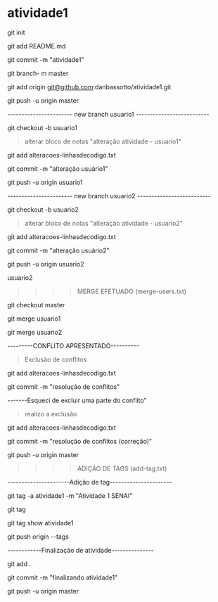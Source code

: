 # atividade1

git init 

git add README.md

git commit -m "atividade1"

git branch- m master

git add origin git@github.com:danbassotto/atividade1.git

git push -u origin master


----------------------- new branch usuario1 --------------------------

git checkout -b usuario1

> alterar bloco de notas "alteração atividade - usuario1"

git add alteracoes-linhasdecodigo.txt

git commit -m "alteração usuário1"

git push -u origin usuario1

----------------------- new branch usuario2 --------------------------

git checkout -b usuario2

> alterar bloco de notas "alteração atividade - usuario2"

git add alteracoes-linhasdecodigo.txt

git commit -m "alteração usuário2"

git push -u origin usuario2

usuario2



>>>> MERGE EFETUADO (merge-users.txt)

git checkout master

git merge usuario1

git merge usuario2

---------CONFLITO APRESENTADO----------

>Exclusão de conflitos

git add alteracoes-linhasdecodigo.txt

git commit -m "resolução de conflitos"

-------Esqueci de excluir uma parte do conflito"

> realizo a exclusão

git add alteracoes-linhasdecodigo.txt

git commit -m "resolução de conflitos (correção)"

git push -u origin master





>>>> ADIÇÃO DE TAGS (add-tag.txt)

----------------------Adição de tag----------------------

git tag -a atividade1 -m "Atividade 1 SENAI"

git tag

git tag show atividade1

git push origin --tags



------------Finalização de atividade---------------

git add .

git commit -m "finalizando atividade1" 

git push -u origin master